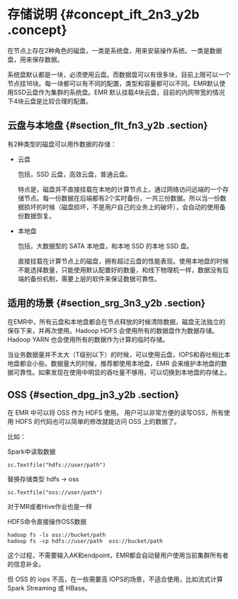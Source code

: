 # 存储说明 {#concept_ift_2n3_y2b .concept}

在节点上存在2种角色的磁盘，一类是系统盘，用来安装操作系统。一类是数据盘，用来保存数据。

系统盘默认都是一块，必须使用云盘。而数据盘可以有很多块，目前上限可以一个节点挂16块。每一块都可以有不同的配置，类型和容量都可以不同。EMR默认使用SSD云盘作为集群的系统盘。EMR 默认挂载4块云盘，目前的内网带宽的情况下4块云盘是比较合理的配置。

## 云盘与本地盘 {#section_flt_fn3_y2b .section}

有2种类型的磁盘可以用作数据的存储：

-   云盘

    包括，SSD 云盘，高效云盘，普通云盘。

    特点是，磁盘并不直接挂载在本地的计算节点上，通过网络访问远端的一个存储节点。每一份数据在后端都有2个实时备份，一共三份数据。所以当一份数据损坏的时候（磁盘损坏，不是用户自己的业务上的破坏），会自动的使用备份数据恢复。

-   本地盘

    包括，大数据型的 SATA 本地盘，和本地 SSD 的本地 SSD 盘。

    直接挂载在计算节点上的磁盘，拥有超过云盘的性能表现。使用本地盘的时候不能选择数量，只能使用默认配置好的数量，和线下物理机一样，数据没有后端的备份机制，需要上层的软件来保证数据可靠性。


## 适用的场景 {#section_srg_3n3_y2b .section}

在EMR中，所有云盘和本地盘都会在节点释放的时候清除数据，磁盘无法独立的保存下来，并再次使用。Hadoop HDFS 会使用所有的数据盘作为数据存储。 Hadoop YARN 也会使用所有的数据作为计算的临时存储。

当业务数据量并不太大（T级别以下）的时候，可以使用云盘，IOPS和吞吐相比本地盘都会小些。数据量大的时候，推荐都使用本地盘，EMR 会来维护本地盘的数据可靠性。如果发现在使用中明显的吞吐量不够用，可以切换到本地盘的存储上。

## OSS {#section_dpg_jn3_y2b .section}

在 EMR 中可以将 OSS 作为 HDFS 使用。 用户可以非常方便的读写OSS，所有使用 HDFS 的代码也可以简单的修改就能访问 OSS 上的数据了。

比如：

Spark中读取数据

```
sc.Textfile("hdfs://user/path")
```

替换存储类型 hdfs -\> oss

```
sc.Textfile("oss://user/path")
```

对于MR或者Hive作业也是一样

HDFS命令直接操作OSS数据

```
hadoop fs -ls oss://bucket/path
hadoop fs -cp hdfs://user/path  oss://bucket/path
```

这个过程，不需要输入AK和endpoint，EMR都会自动替用户使用当前集群所有者的信息补全。

但 OSS 的 iops 不高，在一些需要高 IOPS的场景，不适合使用，比如流式计算 Spark Streaming 或 HBase。

